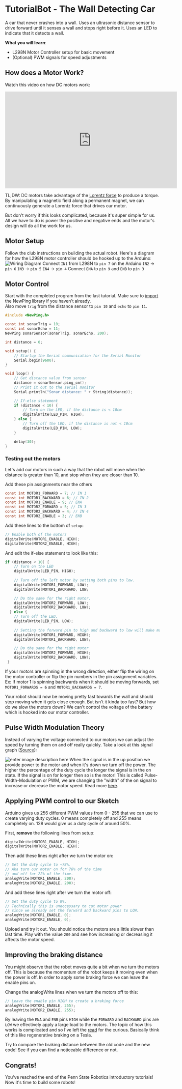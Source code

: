 # TutorialBot - The Wall Detecting Car

A car that never crashes into a wall. Uses an ultrasonic distance sensor to drive forward until it senses a wall and stops right before it. Uses an LED to indicate that it detects a wall.

**What you will learn**:
 - L298N Motor Controller setup for basic movement
 - (Optional) PWM signals for speed adjustments

## How does a Motor Work?
Watch this video on how  DC motors work:
<iframe width="560" height="315" src="https://www.youtube.com/embed/LAtPHANEfQo" frameborder="0" allow="accelerometer; autoplay; encrypted-media; gyroscope; picture-in-picture" allowfullscreen></iframe>

TL;DW: DC motors take advantage of the [Lorentz force](https://en.wikipedia.org/wiki/Lorentz_force) to produce a torque. By manipulating a magnetic field along a permanent magnet, we can continuously generate a Lorentz force that drives our motor.

But don't worry if this looks complicated, because it's super simple for us. All we have to do is power the positive and negative ends and the motor's design will do all the work for us.

## Motor Setup
Follow the club instructions on building the actual robot. Here's a diagram for how the L298N motor controller should be hooked up to the Arduino:
![Wiring Diagram](https://raw.githubusercontent.com/Penn-State-Robotics-Club/tutorials/master/resources/l298_motor_wiring.png)
Connect `IN1` from L298N to `pin 7` on the Arduino
`IN2` -> `pin 6`
`IN3` -> `pin 5`
`IN4` -> `pin 4`
Connect `ENA` to `pin 9` and `ENB` to `pin 3`

## Motor Control
Start with the completed program from the last tutorial. Make sure to [import](https://github.com/Penn-State-Robotics-Club/tutorials/blob/master/LogicWithDistances.md#importing-the-newping-library) the NewPing library if you haven't already.  
Also move `trig` from the distance sensor to `pin 10` and `echo` to `pin 11`.
```c
#include <NewPing.h>

const int sonarTrig = 10;
const int sonarEcho = 11;
NewPing sonarSensor(sonarTrig, sonarEcho, 200);

int distance = 0;

void setup() {
	// Startup the Serial communication for the Serial Monitor
	Serial.begin(9600);
}

void loop() {
	// Get distance value from sensor
	distance = sonarSensor.ping_cm();
	// Print it out to the serial monitor
	Serial.println("Sonar distance: " + String(distance));

	// If-else statement
	if (distance < 10) {
		// Turn on the LED, if the distance is < 10cm
		digitalWrite(LED_PIN, HIGH);
	} else {
		// Turn off the LED, if the distance is not < 10cm
		digitalWrite(LED_PIN, LOW);
	}

	delay(30);
}
```
### Testing out the motors
Let's add our motors in such a way that the robot will move when the distance is greater than 10, and stop when they are closer than 10.

Add these pin assignments near the others
```c
const int MOTOR1_FORWARD = 7; // IN 1
const int MOTOR1_BACKWARD = 6; // IN 2
const int MOTOR1_ENABLE = 9; // ENA
const int MOTOR2_FORWARD = 5; // IN 3
const int MOTOR2_BACKWARD = 4; // IN 4
const int MOTOR2_ENABLE = 3; // ENB
```
Add these lines to the bottom of `setup`:
```c
// Enable both of the motors
digitalWrite(MOTOR1_ENABLE, HIGH);
digitalWrite(MOTOR2_ENABLE, HIGH);
```
And edit the if-else statement to look like this:
```c
if (distance < 10) {
	// Turn on the LED
	digitalWrite(LED_PIN, HIGH);
	
	// Turn off the left motor by setting both pins to low.     
    digitalWrite(MOTOR1_FORWARD, LOW);
    digitalWrite(MOTOR1_BACKWARD, LOW;

    // Do the same for the right motor.
    digitalWrite(MOTOR2_FORWARD, LOW);
    digitalWrite(MOTOR2_BACKWARD, LOW);     
  } else {
    // Turn off the LED.                                 
    digitalWrite(LED_PIN, LOW);
    
    // Setting the forward pin to high and backward to low will make motors rotate forward.         
    digitalWrite(MOTOR1_FORWARD, HIGH);  
    digitalWrite(MOTOR1_BACKWARD, LOW);    

    // Do the same for the right motor
    digitalWrite(MOTOR2_FORWARD, HIGH);
    digitalWrite(MOTOR2_BACKWARD, LOW);
 }
```

If your motors are spinning in the wrong direction, either flip the wiring on the motor controller or flip the pin numbers in the pin assignment variables. Ex: If motor 1 is spinning backwards when it should be moving forwards, set `MOTOR1_FORWARDS = 6` and `MOTOR1_BACKWARDS = 7`.

Your robot should now be moving pretty fast towards the wall and should stop moving when it gets close enough. But isn't it kinda too fast? But how do we slow the motors down? We can't control the voltage of the battery which is hooked into our motor controller.

## Pulse Width Modulation Theory
Instead of varying the voltage connected to our motors we can adjust the speed by turning them on and off really quickly. Take a look at this signal graph ([Source](https://learn.sparkfun.com/tutorials/pulse-width-modulation/duty-cycle)):

![enter image description here](https://cdn.sparkfun.com/assets/f/9/c/8/a/512e869bce395fbc64000002.JPG)
When the signal is in the up position we provide power to the motor and when it's down we turn off the power. The higher the percentage of the duty cycle the longer the signal is in the on state. If the signal is on for longer then so is the motor! This is called Pulse-Width-Modulation or PWM, we are changing the "width" of the on signal to increase or decrease the motor speed. Read more [here](https://www.analogictips.com/pulse-width-modulation-pwm/).

## Applying PWM control to our Sketch
Arduino gives us 256 different PWM values from 0 - 255 that we can use to create varying duty cycles. 0 means completely off and 255 means completely on. 128 would give us a duty cycle of around 50%.

First, **remove** the following lines from setup:
```c
digitalWrite(MOTOR1_ENABLE, HIGH);
digitalWrite(MOTOR2_ENABLE, HIGH);
```

Then add these lines right after we turn the motor on:
```c
// Set the duty cycle to ~78%.
// Aka turn our motor on for 78% of the time
// and off for 22% of the time.
analogWrite(MOTOR1_ENABLE, 200);
analogWrite(MOTOR2_ENABLE, 200);
```

And  add these lines right after we turn the motor off:
```c
// Set the duty cycle to 0%.
// Technically this is uneccessary to cut motor power
// since we already set the forward and backward pins to LOW.
analogWrite(MOTOR1_ENABLE, 0);
analogWrite(MOTOR2_ENABLE, 0);
```

Upload and try it out. You should notice the motors are a little slower than last time. Play with the value `200` and see how increasing or decreasing it affects the motor speed.

## Improving the braking distance
You might observe that the robot moves quite a bit when we turn the motors off. This is because the momentum of the robot keeps it moving even when the power is off. In order to apply some braking force we can leave the enable pins on.

Change the analogWrite lines when we turn the motors off to this:
```c
// Leave the enable pin HIGH to create a braking force
analogWrite(MOTOR1_ENABLE, 255);
analogWrite(MOTOR2_ENABLE, 255);
```

By leaving the `ENA` and `ENB` pins `HIGH` while the `FORWARD` and `BACKWARD` pins are `LOW` we effectively apply a large load to the motors. The topic of how this works is complicated and so I've left the [read](https://circuitglobe.com/induction-motor-braking.html) for the curious. Basically think of this like regenerative braking on a Tesla.

Try to compare the braking distance between the old code and the new code! See if you can find a noticeable difference or not.

## Congrats!
You've reached the end of the Penn State Robotics introductory tutorials! Now it's time to build some robots!
<!--stackedit_data:
eyJoaXN0b3J5IjpbNjUzODI2MjQ2LDgwNjQ4NjAzNCwtOTk2Nz
I3MzI1LDE2Nzk3ODQ4ODgsLTE4Mjk5MjU4MywtNTg0NjQ4NDA2
LDI5MDE4OTY3MCwxNDg2ODY0MDUxLDE2OTEzODE3ODEsLTg3Mj
U4NTIzMSwtNzQwNTc0MjIxLDE2MTY1MzYyNTcsMTUwNTMyODgx
Myw2MDkyNzg2MDksLTE0MjAyODI3MTgsMTk5NTc2MzI4NCw5NT
MwNjA3NzMsMTk0MzAwNzU0MywtODA2MzQ0ODA4LDk4NDkzMDE4
NV19
-->